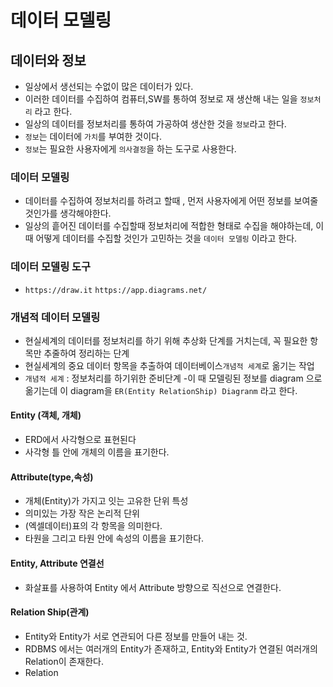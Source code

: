 # 데이터 모델링

## 데이터와 정보
- 일상에서 생선되는 수없이 많은 데이터가 있다.
- 이러한 데이터를 수집하여 컴퓨터,SW를 통하여 정보로 재 생산해 내는 일을 `정보처리` 라고 한다.
- 일상의 데이터를 정보처리를 통하여 가공하여 생산한 것을 `정보`라고 한다.
- `정보`는 데이터에 `가치`를 부여한 것이다.
- `정보`는 필요한 사용자에게 `의사결정`을 하는 도구로 사용한다.


### 데이터 모델링

- 데이터를 수집하여 정보처리를 하려고 할때 , 먼저 사용자에게 어떤 정보를 보여줄 것인가를 생각해야한다.
- 일상의 흩어진 데이터를 수집할때 정보처리에 적합한 형태로 수집을 해야하는데, 이때 어떻게 데이터를 수집할 것인가 고민하는 것을 `데이터 모델링` 이라고 한다.

### 데이터 모델링 도구
- `https://draw.it` `https://app.diagrams.net/`



### 개념적 데이터 모델링

- 현실세계의 데이터를 정보처리를 하기 위해 추상화 단계를 거치는데, 꼭 필요한 항목만 추줄하여 정리하는 단계
- 현실세계의 중요 데이터 항목을 추출하여 데이터베이스`개념적 세계`로 옮기는 작업
- `개념적 세계` : 정보처리를 하기위한 준비단계
-이 때 모델링된 정보를 diagram 으로 옮기는데 이 diagram을 `ER(Entity RelationShip) Diagranm` 라고 한다.

#### Entity (객체, 개체)
- ERD에서 사각형으로 표현된다
- 사각형 틀 안에 개체의 이름을 표기한다.

####  Attribute(type,속성)
- 개체(Entity)가 가지고 잇는 고유한 단위 특성
- 의미있는 가장 작은 논리적 단위
- (엑셀데이터)표의 각 항목을 의미한다.
- 타원을 그리고 타원 안에 속성의 이름을 표기한다.


#### Entity, Attribute  연결선
- 화살표를 사용하여 Entity 에서 Attribute 방향으로 직선으로 연결한다.

#### Relation Ship(관계)
- Entity와 Entity가 서로 연관되어 다른 정보를 만들어 내는 것.
- RDBMS 에서는 여러개의 Entity가 존재하고, Entity와 Entity가 연결된 여러개의 Relation이 존재한다.
- Relation
